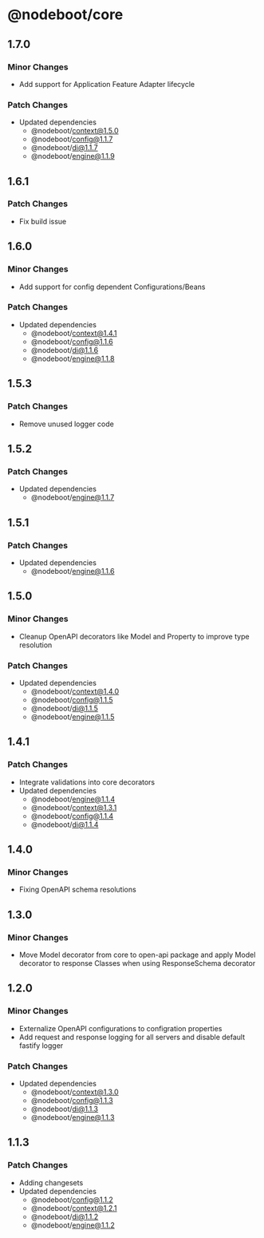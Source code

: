 # @nodeboot/core

## 1.7.0

### Minor Changes

-   Add support for Application Feature Adapter lifecycle

### Patch Changes

-   Updated dependencies
    -   @nodeboot/context@1.5.0
    -   @nodeboot/config@1.1.7
    -   @nodeboot/di@1.1.7
    -   @nodeboot/engine@1.1.9

## 1.6.1

### Patch Changes

-   Fix build issue

## 1.6.0

### Minor Changes

-   Add support for config dependent Configurations/Beans

### Patch Changes

-   Updated dependencies
    -   @nodeboot/context@1.4.1
    -   @nodeboot/config@1.1.6
    -   @nodeboot/di@1.1.6
    -   @nodeboot/engine@1.1.8

## 1.5.3

### Patch Changes

-   Remove unused logger code

## 1.5.2

### Patch Changes

-   Updated dependencies
    -   @nodeboot/engine@1.1.7

## 1.5.1

### Patch Changes

-   Updated dependencies
    -   @nodeboot/engine@1.1.6

## 1.5.0

### Minor Changes

-   Cleanup OpenAPI decorators like Model and Property to improve type resolution

### Patch Changes

-   Updated dependencies
    -   @nodeboot/context@1.4.0
    -   @nodeboot/config@1.1.5
    -   @nodeboot/di@1.1.5
    -   @nodeboot/engine@1.1.5

## 1.4.1

### Patch Changes

-   Integrate validations into core decorators
-   Updated dependencies
    -   @nodeboot/engine@1.1.4
    -   @nodeboot/context@1.3.1
    -   @nodeboot/config@1.1.4
    -   @nodeboot/di@1.1.4

## 1.4.0

### Minor Changes

-   Fixing OpenAPI schema resolutions

## 1.3.0

### Minor Changes

-   Move Model decorator from core to open-api package and apply Model decorator to response Classes when using ResponseSchema decorator

## 1.2.0

### Minor Changes

-   Externalize OpenAPI configurations to configration properties
-   Add request and response logging for all servers and disable default fastify logger

### Patch Changes

-   Updated dependencies
    -   @nodeboot/context@1.3.0
    -   @nodeboot/config@1.1.3
    -   @nodeboot/di@1.1.3
    -   @nodeboot/engine@1.1.3

## 1.1.3

### Patch Changes

-   Adding changesets
-   Updated dependencies
    -   @nodeboot/config@1.1.2
    -   @nodeboot/context@1.2.1
    -   @nodeboot/di@1.1.2
    -   @nodeboot/engine@1.1.2
